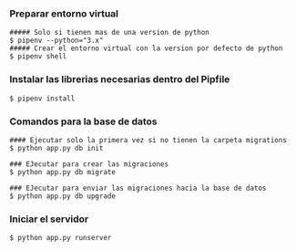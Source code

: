 ### Preparar entorno virtual
    ##### Solo si tienen mas de una version de python
    $ pipenv --python="3.x" 
    ##### Crear el entorno virtual con la version por defecto de python
    $ pipenv shell 


### Instalar las librerias necesarias dentro del Pipfile

    $ pipenv install

### Comandos para la base de datos

    #### Ejecutar solo la primera vez si no tienen la carpeta migrations
    $ python app.py db init 

    ### EJecutar para crear las migraciones 
    $ python app.py db migrate

    ### EJecutar para enviar las migraciones hacia la base de datos
    $ python app.py db upgrade


### Iniciar el servidor

    $ python app.py runserver